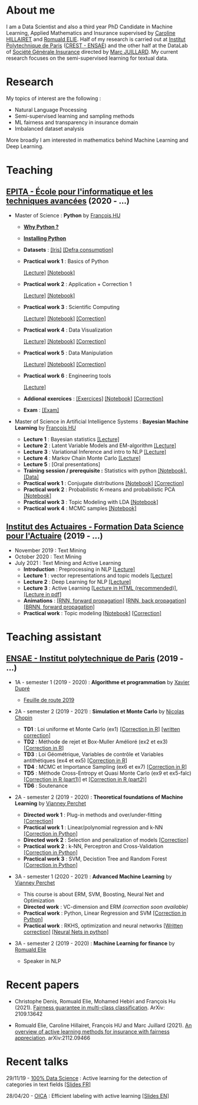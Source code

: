 # About me

I am a Data Scientist and also a third year PhD Candidate in Machine Learning, Applied Mathematics and Insurance supervised by [Caroline HILLAIRET](https://sites.google.com/site/carolinehillairet/home) and [Romuald ELIE](https://perso.math.u-pem.fr/elie.romuald/elie.html). Half of my research is carried out at [Institut Polytechnique de Paris](https://www.ip-paris.fr/) ([CREST - ENSAE](http://crest.science/)) and the other half at the DataLab of [Société Générale Insurance](https://www.assurances.societegenerale.com/fr/) directed by [Marc JUILLARD](https://www.researchgate.net/profile/Marc_Juillard). My current research focuses on the semi-supervised learning for textual data.

# Research

My topics of interest are the following :
- Natural Language Processing
- Semi-supervised learning and sampling methods
- ML fairness and transparency in insurance domain
- Imbalanced dataset analysis

More broadly I am interested in mathematics behind Machine Learning and Deep Learning.

# Teaching

## [EPITA - École pour l'informatique et les techniques avancées](https://www.epita.fr/) (2020 - ...)

- Master of Science : **Python** by [François HU](https://curiousml.github.io/)
  - **[Why Python ?](./pages/why_python.html)**
  - **[Installing Python](./pages/install_python.html)**
  - **Datasets** : [[Iris]](teaching/epita-python/Iris.csv) [[Defra consumption]](./teaching/epita-BML/defra_consumption.csv)
  - **Practical work 1** : Basics of Python 
    
    [[Lecture]](./teaching/epita-python/1_introduction_python.html) [[Notebook]](./teaching/epita-python/1_introduction_python.ipynb)

  - **Practical work 2** : Application + Correction 1 

    [[Lecture]](./teaching/epita-python/2_application_slides.html) [[Notebook]](./teaching/epita-python/2_application.ipynb)

  - **Practical work 3** : Scientific Computing 

    [[Lecture]](./teaching/epita-python/3_scientific_computing.html) [[Notebook]](./teaching/epita-python/3_scientific_computing.ipynb) [[Correction]](./teaching/epita-python/3_scientific_computing_corr.html) 

  - **Practical work 4** : Data Visualization 
    
    [[Lecture]](./teaching/epita-python/4_dataviz.html) [[Notebook]](teaching/epita-python/4_dataviz.ipynb) [[Correction]](teaching/epita-python/4_dataviz_corr.html) 
    
  - **Practical work 5** : Data Manipulation 

    [[Lecture]](teaching/epita-python/5_dataframe.html) [[Notebook]](teaching/epita-python/5_dataframe.ipynb) [[Correction]](teaching/epita-python/5_dataframe_corr.html)

  - **Practical work 6** : Engineering tools 

    [[Lecture]](teaching/epita-python/6_intro_engineering_slides.html)


  - **Addional exercices** : [[Exercices]](teaching/epita-python/6_additional_exercices.html) [[Notebook]](teaching/epita-python/6_additional_exercices.ipynb) [[Correction]](teaching/epita-python/6_additional_exercices_corr.html)

  - **Exam** : [[Exam]](teaching/epita-python/exam.ipynb)

- Master of Science in Artificial Intelligence Systems : **Bayesian Machine Learning** by [François HU](https://curiousml.github.io/)
  - **Lecture 1** : Bayesian statistics [[Lecture]](teaching/epita-BML/bayes_1_intro.pdf) 
  - **Lecture 2** : Latent Variable Models and EM-algorithm [[Lecture]](teaching/epita-BML/bayes_2_LVM.pdf) 
  - **Lecture 3** : Variational Inference and intro to NLP [[Lecture]](teaching/epita-BML/bayes_3_VI.pdf) 
  - **Lecture 4** : Markov Chain Monte Carlo [[Lecture]](teaching/epita-BML/bayes_4_MCMC.pdf) 
  - **Lecture 5** : [Oral presentations]
  - **Training session / prerequisite :** Statistics with python [[Notebook]](teaching/epita-BML/bayes_intro_statistics.ipynb), [[Data]](teaching/epita-BML/defra_consumption.csv)
  - **Practical work 1** : Conjugate distributions [[Notebook]](teaching/epita-BML/conjugate_prior.ipynb) [[Correction]](teaching/epita-BML/conjugate_prior_corr.html)
  - **Practical work 2** : Probabilistic K-means and probabilistic PCA [[Notebook]](teaching/epita-BML/latent_variable_models.ipynb)
  - **Practical work 3** : Topic Modeling with LDA [[Notebook]](teaching/epita-BML/topic_modeling_lda.ipynb)
  - **Practical work 4** : MCMC samples [[Notebook]](teaching/epita-BML/mcmc_gaussian.ipynb)

## [Institut des Actuaires - Formation Data Science pour l'Actuaire](https://www.institutdesactuaires.com/article/dsa-1123) (2019 - ...)
- November 2019 : Text Mining
- October 2020 : Text Mining
- July 2021 : Text Mining and Active Learning
  - **Introduction** : Preprocessing in NLP [[Lecture]](teaching/DSA/dsa_nlp_introduction.pdf)
  - **Lecture 1** : vector representations and topic models [[Lecture]](teaching/DSA/dsa_nlp_lecture1.pdf)
  - **Lecture 2** : Deep Learning for NLP [[Lecture]](teaching/DSA/dsa_nlp_lecture2.pdf)
  - **Lecture 3** : Active Learning [[Lecture in HTML (recommended)]](teaching/DSA/Annotations.html), [[Lecture in pdf]](teaching/DSA/dsa_nlp_lecture3.pdf)
  - **Animations** : [[RNN, forward propagation]](teaching/DSA/RNNforward.html) [[RNN, back propagation]](teaching/DSA/RNNbackprop.html) [[BRNN, forward propagation]](teaching/DSA/BRNNforward.html)
  - **Practical work** : Topic modeling [[Notebook]](teaching/DSA/dsa_nlp_tp.ipynb) [[Correction]](teaching/DSA/dsa_nlp_tp_corr.html)

# Teaching assistant

## [ENSAE - Institut polytechnique de Paris](https://www.ensae.fr/) (2019 - ...)

- 1A - semester 1 (2019 - 2020) : **Algorithme et programmation** by [Xavier Dupré](http://www.xavierdupre.fr/)
  - [Feuille de route 2019](http://www.xavierdupre.fr/app/ensae_teaching_cs/helpsphinx3/questions/route_1A_2019.html#l-feuille-de-route-2019-1a)

- 2A - semester 2 (2019 - 2021) : **Simulation et Monte Carlo** by [Nicolas Chopin](https://sites.google.com/site/nicolaschopinstatistician/)
  - **TD1** : Loi uniforme et Monte Carlo (ex1) [[Correction in R]](teaching/2A-monte-carlo/TD1_corr.R) [[written correction]](teaching/2A-monte-carlo/TD1_MC.pdf) 
  - **TD2** : Méthode de rejet et Box-Muller Amélioré (ex2 et ex3) [[Correction in R]](teaching/2A-monte-carlo/TD2_code_corr.html)
  - **TD3** : Loi Géométrique, Variables de contrôle et Variables antithétiques (ex4 et ex5) [[Correction in R]](teaching/2A-monte-carlo/TD3_code_corr.html) 
  - **TD4** : MCMC et Importance Sampling (ex6 et ex7) [[Correction in R]](teaching/2A-monte-carlo/TD4_code_corr.html)
  - **TD5** : Méthode Cross-Entropy et Quasi Monte Carlo (ex9 et ex5-falc) [[Correction in R (part1)]](teaching/2A-monte-carlo/TD5_code_corr.html) et [[Correction in R (part2)]](teaching/2A-monte-carlo/quasi_monte_carlo.Rmd)
  - **TD6** : Soutenance
  
  
- 2A - semester 2 (2019 - 2020) : **Theoretical foundations of Machine Learning** by [Vianney Perchet](https://sites.google.com/site/vianneyperchet/)
  - **Directed work 1** : Plug-in methods and over/under-fitting [[Correction]](teaching/2A-machine-learning/TD1_Intro_ML_Corrig_.pdf)
  - **Practical work 1** : Linear/polynomial regression and k-NN [[Correction in Python]](teaching/2A-machine-learning/TD1_TP1_corr.html)
  - **Directed work 2** : Selection and penalization of models [[Correction]](teaching/2A-machine-learning/correction_TD2.pdf)
  - **Practical work 2** : k-NN, Perceptron and Cross-Validation [[Correction in Python]](teaching/2A-machine-learning/TP2_corr.html)
  - **Practical work 3** : SVM, Decistion Tree and Random Forest [[Correction in Python]](teaching/2A-machine-learning/TP3_corr.html)


- 3A - semester 1 (2020 - 2021) : **Advanced Machine Learning** by [Vianney Perchet](https://sites.google.com/site/vianneyperchet/)
  - This course is about ERM, SVM, Boosting, Neural Net and Optimization
  - **Directed work** : VC-dimension and ERM *(correction soon available)*
  - **Practical work** : Python, Linear Regression and SVM [[Correction in Python]](teaching/3A-advanced-machine-learning/tp_advanced_machine_learning.html)
  - **Practical work** : RKHS, optimization and neural networks [[Written correction]](teaching/3A-advanced-machine-learning/aml_td2_raw_correction.pdf) [[Neural Nets in python]](teaching/3A-advanced-machine-learning/aml_neural_nets.html)

- 3A - semester 2 (2019 - 2020) : **Machine Learning for finance** by [Romuald Elie](https://perso.math.u-pem.fr/elie.romuald/elie.html)
  - Speaker in NLP

# Recent papers
- Christophe Denis, Romuald Elie, Mohamed Hebiri and François Hu (2021). [Fairness guarantee in multi-class classification](https://arxiv.org/pdf/2109.13642). ArXiv: 2109.13642

- Romuald Elie, Caroline Hillairet, François HU and Marc Juillard (2021). [An overview of active learning methods for insurance with fairness appreciation](https://arxiv.org/pdf/2112.09466). arXiv:2112.09466

# Recent talks

29/11/19 - [100% Data Science](https://www.institutdesactuaires.com/se-documenter/supports-des-presentations/100-data-science-128) : Active learning for the detection of categories in text fields [[Slides FR]](talks/100DS.pdf)

28/04/20 - [OICA](https://oica.univ-lyon1.fr/) : Efficient labeling with active learning [[Slides EN]](talks/HU_OICA_slides.pdf)
